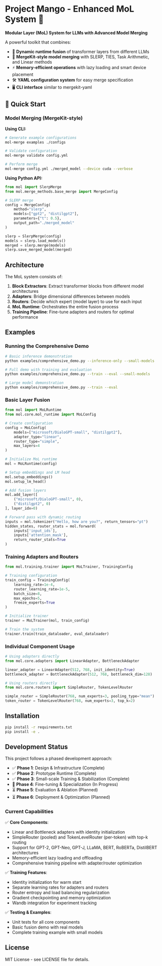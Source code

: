 # Project Mango - Enhanced MoL System 🥭

**Modular Layer (MoL) System for LLMs with Advanced Model Merging**

A powerful toolkit that combines:
- 🔄 **Dynamic runtime fusion** of transformer layers from different LLMs  
- 🔀 **MergeKit-style model merging** with SLERP, TIES, Task Arithmetic, and Linear methods
- ⚡ **Memory-efficient operations** with lazy loading and smart device placement
- 🛠️ **YAML configuration system** for easy merge specification
- 🖥️ **CLI interface** similar to mergekit-yaml

## 🚀 Quick Start

### Model Merging (MergeKit-style)

**Using CLI:**
```bash
# Generate example configurations
mol-merge examples ./configs

# Validate configuration
mol-merge validate config.yml

# Perform merge
mol-merge config.yml ./merged_model --device cuda --verbose
```

**Using Python API:**
```python
from mol import SlerpMerge
from mol.merge_methods.base_merge import MergeConfig

# SLERP merge
config = MergeConfig(
    method="slerp",
    models=["gpt2", "distilgpt2"],
    parameters={"t": 0.5},
    output_path="./merged_model"
)

slerp = SlerpMerge(config)
models = slerp.load_models()
merged = slerp.merge(models)
slerp.save_merged_model(merged)
```

## Architecture

The MoL system consists of:

1. **Block Extractors**: Extract transformer blocks from different model architectures
2. **Adapters**: Bridge dimensional differences between models
3. **Routers**: Decide which expert (model layer) to use for each input
4. **MoL Runtime**: Orchestrates the entire fusion process
5. **Training Pipeline**: Fine-tune adapters and routers for optimal performance

## Examples

### Running the Comprehensive Demo
```bash
# Basic inference demonstration
python examples/comprehensive_demo.py --inference-only --small-models

# Full demo with training and evaluation  
python examples/comprehensive_demo.py --train --eval --small-models

# Large model demonstration
python examples/comprehensive_demo.py --train --eval
```

### Basic Layer Fusion
```python
from mol import MoLRuntime
from mol.core.mol_runtime import MoLConfig

# Create configuration
config = MoLConfig(
    models=["microsoft/DialoGPT-small", "distilgpt2"],
    adapter_type="linear",
    router_type="simple",
    max_layers=4
)

# Initialize MoL runtime
mol = MoLRuntime(config)

# Setup embeddings and LM head
mol.setup_embeddings()
mol.setup_lm_head()

# Add fusion layers
mol.add_layer([
    ("microsoft/DialoGPT-small", 0),
    ("distilgpt2", 0)
], layer_idx=0)

# Forward pass with dynamic routing
inputs = mol.tokenizer("Hello, how are you?", return_tensors="pt")
hidden_states, router_stats = mol.forward(
    inputs['input_ids'], 
    inputs['attention_mask'],
    return_router_stats=True
)
```

### Training Adapters and Routers
```python
from mol.training.trainer import MoLTrainer, TrainingConfig

# Training configuration
train_config = TrainingConfig(
    learning_rate=1e-4,
    router_learning_rate=1e-5,
    batch_size=8,
    max_epochs=5,
    freeze_experts=True
)

# Initialize trainer
trainer = MoLTrainer(mol, train_config)

# Train the system
trainer.train(train_dataloader, eval_dataloader)
```

### Individual Component Usage
```python
# Using adapters directly
from mol.core.adapters import LinearAdapter, BottleneckAdapter

linear_adapter = LinearAdapter(512, 768, init_identity=True)
bottleneck_adapter = BottleneckAdapter(512, 768, bottleneck_dim=128)

# Using routers directly  
from mol.core.routers import SimpleRouter, TokenLevelRouter

simple_router = SimpleRouter(768, num_experts=3, pooling_type="mean")
token_router = TokenLevelRouter(768, num_experts=3, top_k=2)
```

## Installation

```bash
pip install -r requirements.txt
pip install -e .
```

## Development Status

This project follows a phased development approach:

- ✅ **Phase 1**: Design & Infrastructure (Complete)
- ✅ **Phase 2**: Prototype Runtime (Complete)
- ✅ **Phase 3**: Small-scale Training & Stabilization (Complete)
- 🚧 **Phase 4**: Fine-tuning & Specialization (In Progress)
- ⏳ **Phase 5**: Evaluation & Ablation (Planned)
- ⏳ **Phase 6**: Deployment & Optimization (Planned)

### Current Capabilities

✅ **Core Components**:
- Linear and Bottleneck adapters with identity initialization
- SimpleRouter (pooled) and TokenLevelRouter (per-token) with top-k routing
- Support for GPT-2, GPT-Neo, GPT-J, LLaMA, BERT, RoBERTa, DistilBERT architectures
- Memory-efficient lazy loading and offloading
- Comprehensive training pipeline with adapter/router optimization

✅ **Training Features**:
- Identity initialization for warm start
- Separate learning rates for adapters and routers  
- Router entropy and load balancing regularization
- Gradient checkpointing and memory optimization
- Wandb integration for experiment tracking

✅ **Testing & Examples**:
- Unit tests for all core components
- Basic fusion demo with real models
- Complete training example with small models

## License

MIT License - see LICENSE file for details.